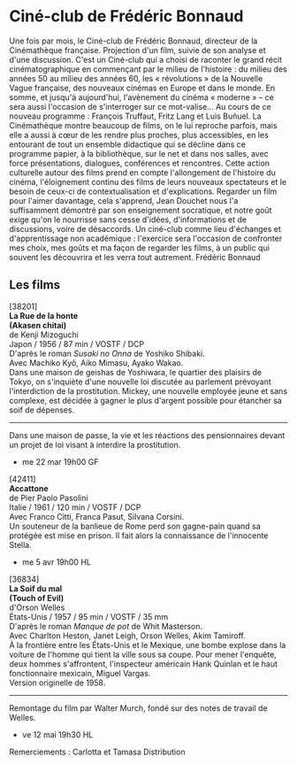 # Ciné-club de Frédéric Bonnaud

Une fois par mois, le Ciné-club de Frédéric Bonnaud, directeur de la Cinémathèque française. Projection d'un film, suivie de son analyse et d'une discussion. C'est un Ciné-club qui a choisi de raconter le grand récit cinématographique en commençant par le milieu de l'histoire : du milieu des années 50 au milieu des années 60, les « révolutions » de la Nouvelle Vague française, des nouveaux cinémas en Europe et dans le monde. En somme, et jusqu'à aujourd'hui, l'avènement du cinéma « moderne » – ce sera aussi l'occasion de s'interroger sur ce mot-valise... Au cours de ce nouveau programme : François Truffaut, Fritz Lang et Luis Buñuel. La Cinémathèque montre beaucoup de films, on le lui reproche parfois, mais elle a aussi à cœur de les rendre plus proches, plus accessibles, en les entourant de tout un ensemble didactique qui se décline dans ce programme papier, à la bibliothèque, sur le net et dans nos salles, avec force présentations, dialogues, conférences et rencontres. Cette action culturelle autour des films prend en compte l'allongement de l'histoire du cinéma, l'éloignement continu des films de leurs nouveaux spectateurs et le besoin de ceux-ci de contextualisation et d'explications. Regarder un film pour l'aimer davantage, cela s'apprend, Jean Douchet nous l'a suffisamment démontré par son enseignement socratique, et notre goût exige qu'on le nourrisse sans cesse d'idées, d'informations et de discussions, voire de désaccords. Un ciné-club comme lieu d'échanges et d'apprentissage non académique : l'exercice sera l'occasion de confronter mes choix, mes goûts et ma façon de regarder les films, à un public qui souvent les découvrira et les verra tout autrement. Frédéric Bonnaud

## Les films

[38201]  
**La Rue de la honte**  
**(Akasen chitai)**  
de Kenji Mizoguchi  
Japon / 1956 / 87 min / VOSTF / DCP  
D'après le roman _Susaki no Onna_ de Yoshiko Shibaki.  
Avec Machiko Kyô, Aiko Mimasu, Ayako Wakao.  
Dans une maison de geishas de Yoshiwara, le quartier des plaisirs de Tokyo, on s'inquiète d'une nouvelle loi discutée au parlement prévoyant l'interdiction de la prostitution. Mickey, une nouvelle employée jeune et sans complexe, est décidée à gagner le plus d'argent possible pour étancher sa soif de dépenses.

---

Dans une maison de passe, la vie et les réactions des pensionnaires devant un projet de loi visant à interdire la prostitution.

- me 22 mar 19h00 GF

[42411]  
**Accattone**  
de Pier Paolo Pasolini  
Italie / 1961 / 120 min / VOSTF / DCP  
Avec Franco Citti, Franca Pasut, Silvana Corsini.  
Un souteneur de la banlieue de Rome perd son gagne-pain quand sa protégée est mise en prison. Il fait alors la connaissance de l'innocente Stella.

- me 5 avr 19h00 HL

[36834]  
**La Soif du mal**  
**(Touch of Evil)**  
d'Orson Welles  
États-Unis / 1957 / 95 min / VOSTF / 35 mm  
D'après le roman _Manque de pot_ de Whit Masterson.  
Avec Charlton Heston, Janet Leigh, Orson Welles, Akim Tamiroff.  
À la frontière entre les États-Unis et le Mexique, une bombe explose dans la voiture de l'homme qui tient la ville sous sa coupe. Pour mener l'enquête, deux hommes s'affrontent, l'inspecteur américain Hank Quinlan et le haut fonctionnaire mexicain, Miguel Vargas.  
Version originelle de 1958.

---

Remontage du film par Walter Murch, fondé sur des notes de travail de Welles.

- ve 12 mai 19h30 HL

Remerciements : Carlotta et Tamasa Distribution